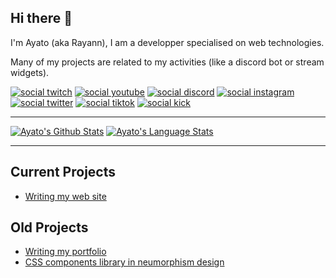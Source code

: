 ## Hi there 👋

I'm Ayato (aka Rayann), I am a developper specialised on web technologies.

Many of my projects are related to my activities (like a discord bot or stream widgets).

[![social twitch](https://img.shields.io/badge/ayat0__san__-gray?style=for-the-badge&logo=Twitch)](https://ayato-san.fr/twitch)
[![social youtube](https://img.shields.io/badge/ayato--san-gray?style=for-the-badge&logo=Youtube)](https://ayato-san.fr/youtube)
[![social discord](https://img.shields.io/badge/ayatosan-gray?style=for-the-badge&logo=Discord)](https://ayato-san.fr/discord)
[![social instagram](https://img.shields.io/badge/Ayat0__san-gray?style=for-the-badge&logo=Instagram)](https://ayato-san.fr/instagram)
[![social twitter](https://img.shields.io/badge/Ayato__san1-gray?style=for-the-badge&logo=Twitter)](https://ayato-san.fr/twitter)
[![social tiktok](https://img.shields.io/badge/ayat0__san__-gray?style=for-the-badge&logo=Tiktok)](https://ayato-san.fr/tiktok)
[![social kick](https://img.shields.io/badge/ayato--san-gray?style=for-the-badge&logo=Kick)](https://ayato-san.fr/kick)

---

[![Ayato's Github Stats](https://github-readme-stats.vercel.app/api?username=Ayato-san&show_icons=true&hide=stars,prs,contribs&hide_rank=true&include_all_commits=true&hide_border=true&custom_title=Github%20Stats&title_color=AAA&text_color=AAA&bg_color=0000&icon_color=2196f3)](https://github.com/Ayato-san)
[![Ayato's Language Stats](https://github-readme-stats.vercel.app/api/top-langs/?username=Ayato-san&langs_count=10&hide_border=true&title_color=AAA&text_color=AAA&bg_color=0000&icon_color=2196f3)](https://github.com/Ayato-san)

---

## Current Projects

-   [Writing my web site](https://github.com/Ayato-san/ayato-san.fr)

## Old Projects

-   [Writing my portfolio](https://github.com/Ayato-san/ayato-homepage)
-   [CSS components library in neumorphism design](https://github.com/Ayato-san/Neumorphic-css)
